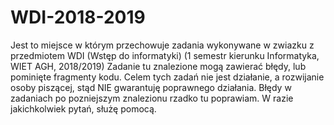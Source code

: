 # WDI-2018-2019
Jest to miejsce w którym przechowuje zadania wykonywane w zwiazku z przedmiotem WDI (Wstęp do informatyki)
(1 semestr kierunku Informatyka, WIET AGH, 2018/2019)
Zadanie tu znalezione mogą zawierać błędy, lub pominięte fragmenty kodu. Celem tych zadań nie jest działanie, a rozwijanie osoby piszącej, stąd NIE gwarantuję poprawnego działania. Błędy w zadaniach po pozniejszym znalezionu rzadko tu poprawiam.
W razie jakichkolwiek pytań, służę pomocą.
